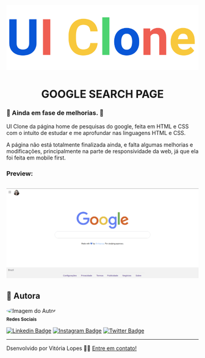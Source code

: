 <h2 align="center"><img alt="UI Clone Logo" src="/assets/logo-uiclone.svg" /></h2>

## <h1 align="center"> GOOGLE SEARCH PAGE </h1>
### :construction: Ainda em fase de melhorias. :construction:

UI Clone da página home de pesquisas do google, feita em HTML e CSS com o intuito de estudar e me aprofundar nas linguagens HTML e CSS.

A página não está totalmente finalizada ainda, e falta algumas melhorias e modificações, principalmente na parte de responsividade da web, já que ela foi feita em mobile first.

### Preview:

<h2 align="center" >
    <img alt="Google Search Page" src="/assets/screenshot.png" />
</h2>

## :raising_hand: Autora

 <img style="border-radius: 50%;" src="https://avatars2.githubusercontent.com/u/64246018?s=460&u=3d07c48c53255d53e3406037c7f98af14fd98689&v=4" width="100px;" alt="Imagem do Autor"/>
 <br/>
 <sub><b>Redes Sociais</b></sub> 
 <br/>

[![Linkedin Badge](https://img.shields.io/badge/-vilopesp-blue?style=flat-square&logo=Linkedin&logoColor=white&link=https://www.linkedin.com/in/vilopesp/)](https://www.linkedin.com/in/grioos/) 
[![Instagram Badge](https://img.shields.io/badge/-@_vilopesp_-blue?style=flat-square&logo=Instagram&logoColor=white&link=https://www.instagram.com/_vilopesp/)](https://www.instagram.com/grioos_/)
[![Twitter Badge](https://img.shields.io/twitter/follow/_vilopesp?style=social)](https://twitter.com/_vilopesp)

---

Dsenvolvido por Vitória Lopes 👋🏻 [Entre em contato!](https://www.linkedin.com/in/vilopesp/)
